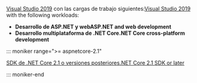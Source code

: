<span data-ttu-id="e4902-101">[Visual Studio 2019](https://visualstudio.microsoft.com/downloads/?utm_medium=microsoft&utm_source=docs.microsoft.com&utm_campaign=inline+link&utm_content=download+vs2019) con las cargas de trabajo siguientes:</span><span class="sxs-lookup"><span data-stu-id="e4902-101">[Visual Studio 2019](https://visualstudio.microsoft.com/downloads/?utm_medium=microsoft&utm_source=docs.microsoft.com&utm_campaign=inline+link&utm_content=download+vs2019) with the following workloads:</span></span>

* <span data-ttu-id="e4902-102">**Desarrollo de ASP.NET y web**</span><span class="sxs-lookup"><span data-stu-id="e4902-102">**ASP.NET and web development**</span></span>
* <span data-ttu-id="e4902-103">**Desarrollo multiplataforma de .NET Core**</span><span class="sxs-lookup"><span data-stu-id="e4902-103">**.NET Core cross-platform development**</span></span>

::: moniker range=">= aspnetcore-2.1"

[<span data-ttu-id="e4902-104">SDK de .NET Core 2.1 o versiones posteriores</span><span class="sxs-lookup"><span data-stu-id="e4902-104">.NET Core 2.1 SDK or later</span></span>](https://dotnet.microsoft.com/download)

::: moniker-end
